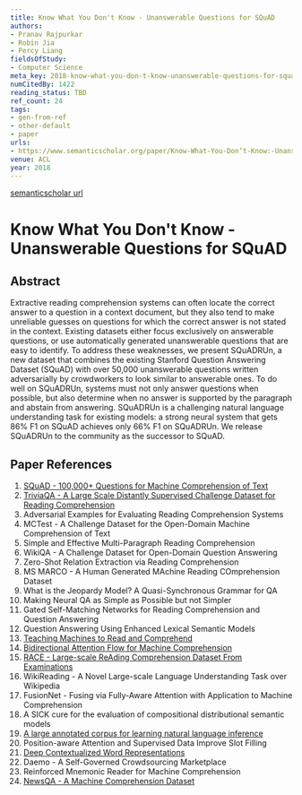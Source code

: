```yaml
---
title: Know What You Don't Know - Unanswerable Questions for SQuAD
authors:
- Pranav Rajpurkar
- Robin Jia
- Percy Liang
fieldsOfStudy:
- Computer Science
meta_key: 2018-know-what-you-don-t-know-unanswerable-questions-for-squad
numCitedBy: 1422
reading_status: TBD
ref_count: 24
tags:
- gen-from-ref
- other-default
- paper
urls:
- https://www.semanticscholar.org/paper/Know-What-You-Don’t-Know:-Unanswerable-Questions-Rajpurkar-Jia/4d1c856275744c0284312a3a50efb6ca9dc4cd4c?sort=total-citations
venue: ACL
year: 2018
---
```


[semanticscholar url](https://www.semanticscholar.org/paper/Know-What-You-Don’t-Know:-Unanswerable-Questions-Rajpurkar-Jia/4d1c856275744c0284312a3a50efb6ca9dc4cd4c?sort=total-citations)

# Know What You Don't Know - Unanswerable Questions for SQuAD

## Abstract

Extractive reading comprehension systems can often locate the correct answer to a question in a context document, but they also tend to make unreliable guesses on questions for which the correct answer is not stated in the context. Existing datasets either focus exclusively on answerable questions, or use automatically generated unanswerable questions that are easy to identify. To address these weaknesses, we present SQuADRUn, a new dataset that combines the existing Stanford Question Answering Dataset (SQuAD) with over 50,000 unanswerable questions written adversarially by crowdworkers to look similar to answerable ones. To do well on SQuADRUn, systems must not only answer questions when possible, but also determine when no answer is supported by the paragraph and abstain from answering. SQuADRUn is a challenging natural language understanding task for existing models: a strong neural system that gets 86% F1 on SQuAD achieves only 66% F1 on SQuADRUn. We release SQuADRUn to the community as the successor to SQuAD.

## Paper References

1. [SQuAD - 100,000+ Questions for Machine Comprehension of Text](2016-squad-100-000-questions-for-machine-comprehension-of-text)
2. [TriviaQA - A Large Scale Distantly Supervised Challenge Dataset for Reading Comprehension](2017-triviaqa-a-large-scale-distantly-supervised-challenge-dataset-for-reading-comprehension)
3. Adversarial Examples for Evaluating Reading Comprehension Systems
4. MCTest - A Challenge Dataset for the Open-Domain Machine Comprehension of Text
5. Simple and Effective Multi-Paragraph Reading Comprehension
6. WikiQA - A Challenge Dataset for Open-Domain Question Answering
7. Zero-Shot Relation Extraction via Reading Comprehension
8. MS MARCO - A Human Generated MAchine Reading COmprehension Dataset
9. What is the Jeopardy Model? A Quasi-Synchronous Grammar for QA
10. Making Neural QA as Simple as Possible but not Simpler
11. Gated Self-Matching Networks for Reading Comprehension and Question Answering
12. Question Answering Using Enhanced Lexical Semantic Models
13. [Teaching Machines to Read and Comprehend](2015-teaching-machines-to-read-and-comprehend)
14. [Bidirectional Attention Flow for Machine Comprehension](2017-bidirectional-attention-flow-for-machine-comprehension)
15. [RACE - Large-scale ReAding Comprehension Dataset From Examinations](2017-race-large-scale-reading-comprehension-dataset-from-examinations)
16. WikiReading - A Novel Large-scale Language Understanding Task over Wikipedia
17. FusionNet - Fusing via Fully-Aware Attention with Application to Machine Comprehension
18. A SICK cure for the evaluation of compositional distributional semantic models
19. [A large annotated corpus for learning natural language inference](2015-a-large-annotated-corpus-for-learning-natural-language-inference)
20. Position-aware Attention and Supervised Data Improve Slot Filling
21. [Deep Contextualized Word Representations](2018-deep-contextualized-word-representations)
22. Daemo - A Self-Governed Crowdsourcing Marketplace
23. Reinforced Mnemonic Reader for Machine Comprehension
24. [NewsQA - A Machine Comprehension Dataset](2017-newsqa-a-machine-comprehension-dataset)
